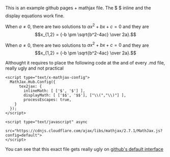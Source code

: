 This is an example github pages + mathjax file. The $ $ inline and the $$ $$ display equations work fine. 

When $a \ne 0$, there are two solutions to $ax^2 + bx + c = 0$ and they are
$$x_{1,2} = {-b \pm \sqrt{b^2-4ac} \over 2a}.$$

When $a \ne 0$, there are two solutions to $ax^2 + bx + c = 0$ and they are
$$x_{1,2} = {-b \pm \sqrt{b^2-4ac} \over 2a}.$$

Althought it requires to place the following code at the and of every .md file, really ugly and not practical

```
<script type="text/x-mathjax-config">
  MathJax.Hub.Config({
      tex2jax: {
        inlineMath: [ ['$', '$'] ],
        displayMath: [ ['$$', '$$'], ["\\(","\\)"] ],
        processEscapes: true,
    }
  });
</script>

<script type="text/javascript" async
  src="https://cdnjs.cloudflare.com/ajax/libs/mathjax/2.7.1/MathJax.js?config=default">
</script>
```
You can see that this exact file gets really ugly on [github's default interface](https://github.com/bmacho/github-pages-test/blob/main/README.md)

<script type="text/x-mathjax-config">
  MathJax.Hub.Config({
      tex2jax: {
        inlineMath: [ ['$', '$'] ],
        displayMath: [ ['$$', '$$'], ["\\(","\\)"] ],
        processEscapes: true,
    }
  });
</script>

<script type="text/javascript" async
  src="https://cdnjs.cloudflare.com/ajax/libs/mathjax/2.7.1/MathJax.js?config=default">
</script>
